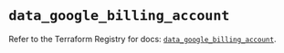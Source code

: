 # `data_google_billing_account`

Refer to the Terraform Registry for docs: [`data_google_billing_account`](https://registry.terraform.io/providers/hashicorp/google/6.41.0/docs/data-sources/billing_account).

